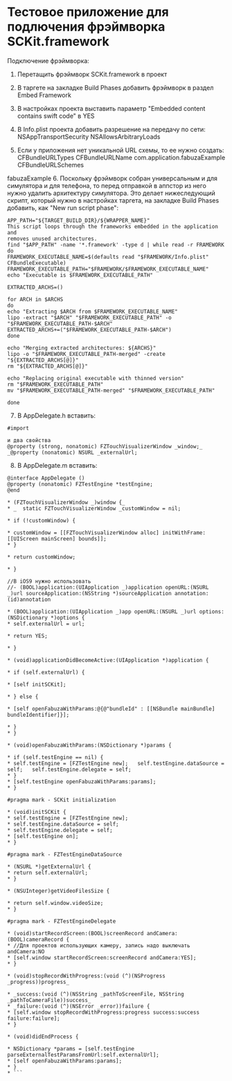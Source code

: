 # Тестовое приложение для подлючения фрэймворка SCKit.framework
Подключение фрэймворка:

1. Перетащить фрэймворк SCKit.framework в проект

2. В таргете на закладке Build Phases добавить фрэймворк в раздел Embed Framework

3. В настройках проекта выставить параметр "Embedded content contains swift code" в YES

4. В Info.plist проекта добавить разрешение на передачу по сети: 
     NSAppTransportSecurity 
     NSAllowsArbitraryLoads

5. Если у приложения нет уникальной URL схемы, то ее нужно создать:
   CFBundleURLTypes
   CFBundleURLName
   com.application.fabuzaExample
   CFBundleURLSchemes

fabuzaExample
6. Поскольку фрэймворк собран универсальным и для симулятора и для телефона, то перед отправкой в аппстор из него нужно удалить архитектуру симулятора. Это делает нижеследующий скрипт, который нужно в настройках таргета, на закладке Build Phases добавить, как "New run script phase":
```
APP_PATH="${TARGET_BUILD_DIR}/${WRAPPER_NAME}"
This script loops through the frameworks embedded in the application and
removes unused architectures.
find "$APP_PATH" -name '*.framework' -type d | while read -r FRAMEWORK
do
FRAMEWORK_EXECUTABLE_NAME=$(defaults read "$FRAMEWORK/Info.plist" CFBundleExecutable)
FRAMEWORK_EXECUTABLE_PATH="$FRAMEWORK/$FRAMEWORK_EXECUTABLE_NAME"
echo "Executable is $FRAMEWORK_EXECUTABLE_PATH"

EXTRACTED_ARCHS=()

for ARCH in $ARCHS
do
echo "Extracting $ARCH from $FRAMEWORK_EXECUTABLE_NAME"
lipo -extract "$ARCH" "$FRAMEWORK_EXECUTABLE_PATH" -o "$FRAMEWORK_EXECUTABLE_PATH-$ARCH"
EXTRACTED_ARCHS+=("$FRAMEWORK_EXECUTABLE_PATH-$ARCH")
done

echo "Merging extracted architectures: ${ARCHS}"
lipo -o "$FRAMEWORK_EXECUTABLE_PATH-merged" -create "${EXTRACTED_ARCHS[@]}"
rm "${EXTRACTED_ARCHS[@]}"

echo "Replacing original executable with thinned version"
rm "$FRAMEWORK_EXECUTABLE_PATH"
mv "$FRAMEWORK_EXECUTABLE_PATH-merged" "$FRAMEWORK_EXECUTABLE_PATH"

done
```

7. В AppDelegate.h вставить:
```
#import 

и два свойства
@property (strong, nonatomic) FZTouchVisualizerWindow _window;_
_@property (nonatomic) NSURL _externalUrl;
```
8. В AppDelegate.m вставить:
```
@interface AppDelegate () 
@property (nonatomic) FZTestEngine *testEngine;
@end

* (FZTouchVisualizerWindow _)window {_
* _  static FZTouchVisualizerWindow _customWindow = nil;

* if (!customWindow) {

* customWindow = [[FZTouchVisualizerWindow alloc] initWithFrame:[[UIScreen mainScreen] bounds]];
* }

* return customWindow;

* }

//В iOS9 нужно использовать
//- (BOOL)application:(UIApplication _)application openURL:(NSURL _)url sourceApplication:(NSString *)sourceApplication annotation:(id)annotation

* (BOOL)application:(UIApplication _)app openURL:(NSURL _)url options:(NSDictionary *)options {
* self.externalUrl = url;

* return YES;

* }

* (void)applicationDidBecomeActive:(UIApplication *)application {

* if (self.externalUrl) {

* [self initSCKit]; 

* } else {

* [self openFabuzaWithParams:@{@"bundleId" : [[NSBundle mainBundle] bundleIdentifier]}]; 

* }
* }

* (void)openFabuzaWithParams:(NSDictionary *)params {

* if (self.testEngine == nil) {
* self.testEngine = [FZTestEngine new];   self.testEngine.dataSource = self;   self.testEngine.delegate = self; 
* }
* [self.testEngine openFabuzaWithParams:params];
* }

#pragma mark - SCKit initialization

* (void)initSCKit {
* self.testEngine = [FZTestEngine new];
* self.testEngine.dataSource = self;
* self.testEngine.delegate = self;
* [self.testEngine on];
* }

#pragma mark - FZTestEngineDataSource

* (NSURL *)getExternalUrl {
* return self.externalUrl;
* }

* (NSUInteger)getVideoFilesSize {

* return self.window.videoSize;
* }

#pragma mark - FZTestEngineDelegate

* (void)startRecordScreen:(BOOL)screenRecord andCamera:(BOOL)cameraRecord {
* //Для проектов использующих камеру, запись надо выключать andCamera:NO
* [self.window startRecordScreen:screenRecord andCamera:YES];
* }

* (void)stopRecordWithProgress:(void (^)(NSProgress _progress))progress_

* _success:(void (^)(NSString _pathToScreenFile, NSString _pathToCameraFile))success_
* _failure:(void (^)(NSError _error))failure {
* [self.window stopRecordWithProgress:progress success:success failure:failure];
* }

* (void)didEndProcess {

* NSDictionary *params = [self.testEngine parseExternalTestParamsFromUrl:self.externalUrl];
* [self openFabuzaWithParams:params];
* }
* ```


